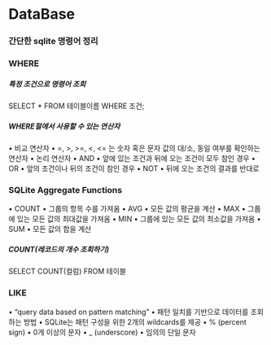 

# DataBase

### 간단한 sqlite 명령어 정리

### WHERE

##### 특정 조건으로 명령어 조회

SELECT * FROM 테이블이름 WHERE 조건;

##### WHERE절에서 사용할 수 있는 연산자

• 비교 연산자
• =, >, >=, <, <= 는 숫자 혹은 문자 값의 대/소, 동일 여부를 확인하는 연산자
• 논리 연산자
• AND
• 앞에 있는 조건과 뒤에 오는 조건이 모두 참인 경우
• OR
• 앞의 조건이나 뒤의 조건이 참인 경우
• NOT
• 뒤에 오는 조건의 결과를 반대로

### SQLite Aggregate Functions

• COUNT
• 그룹의 항목 수를 가져옴
• AVG
• 모든 값의 평균을 계산
• MAX
• 그룹에 있는 모든 값의 최대값을 가져옴
• MIN
• 그룹에 있는 모든 값의 최소값을 가져옴
• SUM
• 모든 값의 합을 계산

##### COUNT(레코드의 개수 조회하기)

SELECT COUNT(컬럼) FROM 테이블

### LIKE

• “query data based on pattern matching”
• 패턴 일치를 기반으로 데이터를 조회하는 방법
• SQLite는 패턴 구성을 위한 2개의 wildcards를 제공
• % (percent sign)
• 0개 이상의 문자
• _ (underscore)
• 임의의 단일 문자
